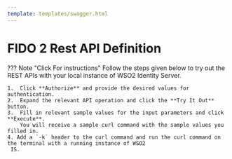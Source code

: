 ```yaml
---
template: templates/swagger.html
---
```


# FIDO 2 Rest API Definition

??? Note "Click For instructions"
    Follow the steps given below to try out the REST APIs with your local instance of WSO2 Identity Server.
    
    1.  Click **Authorize** and provide the desired values for authentication. 
    2.  Expand the relevant API operation and click the **Try It Out** button.  
    3.  Fill in relevant sample values for the input parameters and click **Execute**. 
        You will receive a sample curl command with the sample values you filled in. 
    4. Add a `-k` header to the curl command and run the curl command on the terminal with a running instance of WSO2
     IS. 

<div id="swagger-ui"></div>
<script>

  // Begin Swagger UI call region
  const ui = SwaggerUIBundle({
     url: "{{base_path}}/apis/restapis/fido.yaml",
    dom_id: '#swagger-ui',
    deepLinking: true,
    validatorUrl: null,
    presets: [
      SwaggerUIBundle.presets.apis,
      SwaggerUIStandalonePreset
    ],
    plugins: [
      SwaggerUIBundle.plugins.DownloadUrl
    ],
    layout: "StandaloneLayout"
  })
  // End Swagger UI call region

   window.ui = ui
</script>
